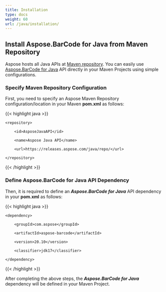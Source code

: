 ```yaml
---
title: Installation
type: docs
weight: 60
url: /java/installation/
---
```


## **Install Aspose.BarCode for Java from Maven Repository**
Aspose hosts all Java APIs at [Maven repository](https://releases.aspose.com/java/repo/com/aspose/). You can easily use [Aspose.BarCode for Java](https://releases.aspose.com/java/repo/com/aspose/aspose-barcode/) API directly in your Maven Projects using simple configurations.

### **Specify Maven Repository Configuration**
First, you need to specify an Aspose Maven Repository configuration/location in your Maven **pom.xml** as follows:

{{< highlight java >}}

 <repositories>

    <repository>

        <id>AsposeJavaAPI</id>

        <name>Aspose Java API</name>

        <url>https://releases.aspose.com/java/repo/</url>

    </repository>

</repositories>

{{< /highlight >}}

### **Define Aspose.BarCode for Java API Dependency**
Then, it is required to define an ***Aspose.BarCode for Java*** API dependency in your **pom.xml** as follows:

{{< highlight java >}}

 <dependencies>

    <dependency>

        <groupId>com.aspose</groupId>

        <artifactId>aspose-barcode</artifactId>

        <version>20.10</version>

		<classifier>jdk17</classifier>

    </dependency>

</dependencies>

{{< /highlight >}}

After completing the above steps, the ***Aspose.BarCode for Java*** dependency will be defined in your Maven Project.

